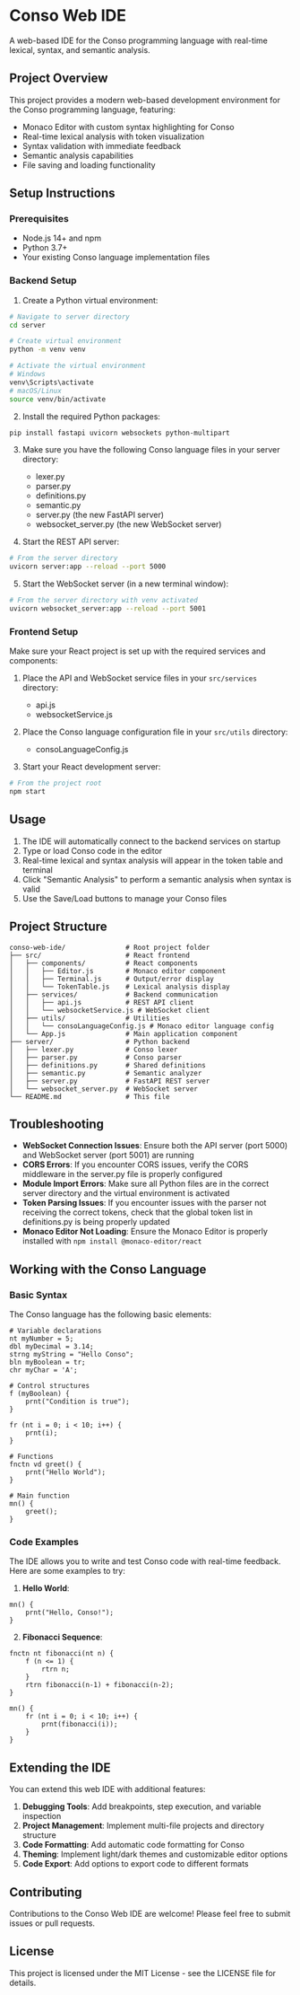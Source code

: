 # Conso Web IDE

A web-based IDE for the Conso programming language with real-time lexical, syntax, and semantic analysis.

## Project Overview

This project provides a modern web-based development environment for the Conso programming language, featuring:

- Monaco Editor with custom syntax highlighting for Conso
- Real-time lexical analysis with token visualization
- Syntax validation with immediate feedback
- Semantic analysis capabilities
- File saving and loading functionality

## Setup Instructions

### Prerequisites

- Node.js 14+ and npm
- Python 3.7+
- Your existing Conso language implementation files

### Backend Setup

1. Create a Python virtual environment:

```bash
# Navigate to server directory
cd server

# Create virtual environment
python -m venv venv

# Activate the virtual environment
# Windows
venv\Scripts\activate
# macOS/Linux
source venv/bin/activate
```

2. Install the required Python packages:

```bash
pip install fastapi uvicorn websockets python-multipart
```

3. Make sure you have the following Conso language files in your server directory:
   - lexer.py
   - parser.py
   - definitions.py
   - semantic.py
   - server.py (the new FastAPI server)
   - websocket_server.py (the new WebSocket server)

4. Start the REST API server:

```bash
# From the server directory
uvicorn server:app --reload --port 5000
```

5. Start the WebSocket server (in a new terminal window):

```bash
# From the server directory with venv activated
uvicorn websocket_server:app --reload --port 5001
```

### Frontend Setup

Make sure your React project is set up with the required services and components:

1. Place the API and WebSocket service files in your `src/services` directory:
   - api.js
   - websocketService.js

2. Place the Conso language configuration file in your `src/utils` directory:
   - consoLanguageConfig.js

3. Start your React development server:

```bash
# From the project root
npm start
```

## Usage

1. The IDE will automatically connect to the backend services on startup
2. Type or load Conso code in the editor
3. Real-time lexical and syntax analysis will appear in the token table and terminal
4. Click "Semantic Analysis" to perform a semantic analysis when syntax is valid
5. Use the Save/Load buttons to manage your Conso files

## Project Structure

```
conso-web-ide/               # Root project folder
├── src/                     # React frontend
│   ├── components/          # React components
│   │   ├── Editor.js        # Monaco editor component
│   │   ├── Terminal.js      # Output/error display
│   │   └── TokenTable.js    # Lexical analysis display
│   ├── services/            # Backend communication
│   │   ├── api.js           # REST API client
│   │   └── websocketService.js # WebSocket client
│   ├── utils/               # Utilities
│   │   └── consoLanguageConfig.js # Monaco editor language config
│   └── App.js               # Main application component
├── server/                  # Python backend
│   ├── lexer.py             # Conso lexer
│   ├── parser.py            # Conso parser
│   ├── definitions.py       # Shared definitions
│   ├── semantic.py          # Semantic analyzer 
│   ├── server.py            # FastAPI REST server
│   └── websocket_server.py  # WebSocket server
└── README.md                # This file
```

## Troubleshooting

- **WebSocket Connection Issues**: Ensure both the API server (port 5000) and WebSocket server (port 5001) are running
- **CORS Errors**: If you encounter CORS issues, verify the CORS middleware in the server.py file is properly configured
- **Module Import Errors**: Make sure all Python files are in the correct server directory and the virtual environment is activated
- **Token Parsing Issues**: If you encounter issues with the parser not receiving the correct tokens, check that the global token list in definitions.py is being properly updated
- **Monaco Editor Not Loading**: Ensure the Monaco Editor is properly installed with `npm install @monaco-editor/react`

## Working with the Conso Language

### Basic Syntax

The Conso language has the following basic elements:

```
# Variable declarations
nt myNumber = 5;
dbl myDecimal = 3.14;
strng myString = "Hello Conso";
bln myBoolean = tr;
chr myChar = 'A';

# Control structures
f (myBoolean) {
    prnt("Condition is true");
}

fr (nt i = 0; i < 10; i++) {
    prnt(i);
}

# Functions
fnctn vd greet() {
    prnt("Hello World");
}

# Main function
mn() {
    greet();
}
```

### Code Examples

The IDE allows you to write and test Conso code with real-time feedback. Here are some examples to try:

1. **Hello World**:
```
mn() {
    prnt("Hello, Conso!");
}
```

2. **Fibonacci Sequence**:
```
fnctn nt fibonacci(nt n) {
    f (n <= 1) {
        rtrn n;
    }
    rtrn fibonacci(n-1) + fibonacci(n-2);
}

mn() {
    fr (nt i = 0; i < 10; i++) {
        prnt(fibonacci(i));
    }
}
```

## Extending the IDE

You can extend this web IDE with additional features:

1. **Debugging Tools**: Add breakpoints, step execution, and variable inspection
2. **Project Management**: Implement multi-file projects and directory structure
3. **Code Formatting**: Add automatic code formatting for Conso
4. **Theming**: Implement light/dark themes and customizable editor options
5. **Code Export**: Add options to export code to different formats

## Contributing

Contributions to the Conso Web IDE are welcome! Please feel free to submit issues or pull requests.

## License

This project is licensed under the MIT License - see the LICENSE file for details.